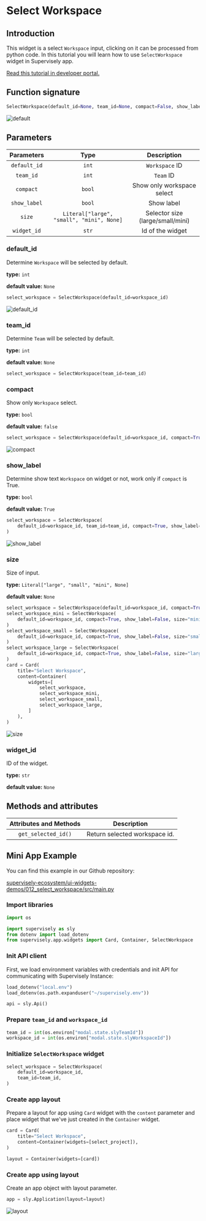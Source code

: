 # Select Workspace

## Introduction

This widget is a select `Workspace` input, clicking on it can be processed from python code. In this tutorial you will learn how to use `SelectWorkspace` widget in Supervisely app.

[Read this tutorial in developer portal.](https://developer.supervise.ly/app-development/apps-with-gui/selectworkspace)

## Function signature

```python
SelectWorkspace(default_id=None, team_id=None, compact=False, show_label=True, size=None, widget_id=None)
```

![default](https://user-images.githubusercontent.com/120389559/218714865-879144d5-9567-4560-a49b-e3c8ee0154b7.png)

## Parameters

|  Parameters  |                   Type                    |           Description            |
| :----------: | :---------------------------------------: | :------------------------------: |
| `default_id` |                   `int`                   |          `Workspace` ID          |
|  `team_id`   |                   `int`                   |            `Team` ID             |
|  `compact`   |                  `bool`                   |    Show only workspace select    |
| `show_label` |                  `bool`                   |            Show label            |
|    `size`    | `Literal["large", "small", "mini", None]` | Selector size (large/small/mini) |
| `widget_id`  |                   `str`                   |         Id of the widget         |

### default_id

Determine `Workspace` will be selected by default.

**type:** `int`

**default value:** `None`

```python
select_workspace = SelectWorkspace(default_id=workspace_id)
```

![default_id](https://user-images.githubusercontent.com/120389559/218031925-1f70bb32-5a44-4ee2-9c9b-813fa88ac8a7.png)

### team_id

Determine `Team` will be selected by default.

**type:** `int`

**default value:** `None`

```python
select_workspace = SelectWorkspace(team_id=team_id)
```

### compact

Show only `Workspace` select.

**type:** `bool`

**default value:** `false`

```python
select_workspace = SelectWorkspace(default_id=workspace_id, compact=True)
```

![compact](https://user-images.githubusercontent.com/120389559/221557626-042f1911-7065-48d4-a830-c003f0baa4d2.png)

### show_label

Determine show text `Workspace` on widget or not, work only if `compact` is True.

**type:** `bool`

**default value:** `True`

```python
select_workspace = SelectWorkspace(
    default_id=workspace_id, team_id=team_id, compact=True, show_label=False
)
```

![show_label](https://user-images.githubusercontent.com/120389559/221558086-abb3aaa3-8f2c-46f5-8ec4-3f66125aed9e.png)

### size

Size of input.

**type:** `Literal["large", "small", "mini", None]`

**default value:** `None`

```python
select_workspace = SelectWorkspace(default_id=workspace_id, compact=True, show_label=False)
select_workspace_mini = SelectWorkspace(
    default_id=workspace_id, compact=True, show_label=False, size="mini"
)
select_workspace_small = SelectWorkspace(
    default_id=workspace_id, compact=True, show_label=False, size="small"
)
select_workspace_large = SelectWorkspace(
    default_id=workspace_id, compact=True, show_label=False, size="large"
)
card = Card(
    title="Select Workspace",
    content=Container(
        widgets=[
            select_workspace,
            select_workspace_mini,
            select_workspace_small,
            select_workspace_large,
        ]
    ),
)
```

![size](https://user-images.githubusercontent.com/120389559/221558737-7a9ecd44-dae9-4d39-ad6f-319ff1ae3ab7.png)

### widget_id

ID of the widget.

**type:** `str`

**default value:** `None`

## Methods and attributes

| Attributes and Methods | Description                   |
| :--------------------: | ----------------------------- |
|  `get_selected_id()`   | Return selected workspace id. |

## Mini App Example

You can find this example in our Github repository:

[supervisely-ecosystem/ui-widgets-demos/012_select_workspace/src/main.py](https://github.com/supervisely-ecosystem/ui-widgets-demos/blob/master/012_select_workspace/src/main.py)

### Import libraries

```python
import os

import supervisely as sly
from dotenv import load_dotenv
from supervisely.app.widgets import Card, Container, SelectWorkspace
```

### Init API client

First, we load environment variables with credentials and init API for communicating with Supervisely Instance:

```python
load_dotenv("local.env")
load_dotenv(os.path.expanduser("~/supervisely.env"))

api = sly.Api()
```

### Prepare `team_id` and `workspace_id`

```python
team_id = int(os.environ["modal.state.slyTeamId"])
workspace_id = int(os.environ["modal.state.slyWorkspaceId"])
```

### Initialize `SelectWorkspace` widget

```python
select_workspace = SelectWorkspace(
    default_id=workspace_id,
    team_id=team_id,
)
```

### Create app layout

Prepare a layout for app using `Card` widget with the `content` parameter and place widget that we've just created in the `Container` widget.

```python
card = Card(
    title="Select Workspace",
    content=Container(widgets=[select_project]),
)

layout = Container(widgets=[card])
```

### Create app using layout

Create an app object with layout parameter.

```python
app = sly.Application(layout=layout)
```

![layout](https://user-images.githubusercontent.com/120389559/218032788-64ba31fc-65b1-4194-99cb-0668b48e80d0.png)
